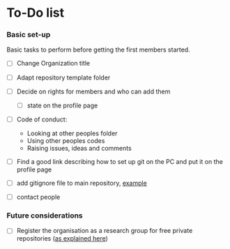 # To-Do list 

### Basic set-up

Basic tasks to perform before getting the first members started.

- [ ] Change Organization title 
- [ ] Adapt repository template folder 
- [ ] Decide on rights for members and who can add them
    - [ ] state on the profile page
- [ ] Code of conduct: 
  - Looking at other peoples folder
  - Using other peoples codes 
  - Raising issues, ideas and comments 
- [ ] Find a good link describing how to set up git on the PC and put it on the profile page
- [ ] add gitignore file to main repository, [example](https://ourcodingclub.github.io/tutorials/git-for-labs/#organise)
- [ ] contact people 


### Future considerations

- [ ] Register the organisation as a research group for free private repositories ([as explained here]((https://www.ucl.ac.uk/isd/how-to/how-to-setup-github-for-research-project)))
